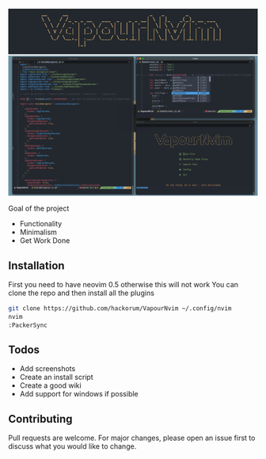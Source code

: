 ![VapourNvim Logo](assets/logo.jpg)
![VapourNvim Logo](assets/screenshot.jpg)

Goal of the project

* Functionality
* Minimalism
* Get Work Done

## Installation

First you need to have neovim 0.5 otherwise this will not work
You can clone the repo and then install all the plugins

```bash
git clone https://github.com/hackorum/VapourNvim ~/.config/nvim
nvim
:PackerSync
```

## Todos

* Add screenshots
* Create an install script
* Create a good wiki
* Add support for windows if possible

## Contributing

Pull requests are welcome. For major changes, please open an issue first to discuss what you would like to change.
